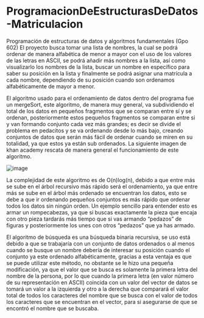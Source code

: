 # ProgramacionDeEstructurasDeDatos-Matriculacion
Programación de estructuras de datos y algoritmos fundamentales (Gpo 602)
El proyecto busca tomar una lista de nombres, la cual se podrá ordenar de manera alfabética de menor a mayor con el uso de los valores de las letras en ASCII, se podrá añadir más nombres a la lista, así como visualizarlo los nombres de la lista, buscar un nombre en específico para saber su posición en la lista y finalmente se podrá asignar una matrícula a cada nombre, dependiendo de su posición cuando son ordenamos alfabéticamente de mayor a menor.


El algoritmo usado para el ordenamiento de datos dentro del programa fue un mergeSort, este algoritmo, de manera muy general, va subdividiendo el total de los datos en pequeños fragmentos que se comparan entre sí y se ordenan, posteriormente estos pequeños fragmentos se comparan entre si y van formando conjunto cada vez más grandes; es decir se divide el problema en pedacitos y se va ordenando desde lo más bajo, creando conjuntos de datos que serán más fácil de ordenar cuando se miren en su totalidad, ya que estos ya están sub ordenados. La siguiente imagen de khan academy rescata de manera general el funcionamiento de este algoritmo.

![image](https://github.com/KevinJMLeyva/ProgramacionDeEstructurasDeDatos-Matriculacion/assets/145345829/2ead7044-438c-4fa9-bde0-595dd17e317b)

La complejidad de este algoritmo es de O(n)log(n), debido a que entre más se sube en el árbol recursivo más rápido será el ordenamiento, ya que entre más se sube en el árbol más ordenado se encuentran los datos, esto se debe a que ir ordenando pequeños conjuntos es más rápido que ordenar todos los datos sin ningún orden. Un ejemplo sencillo para entender esto es armar un rompecabezas, ya que si buscas exactamente la pieza que encaja con otro pieza tardarás más tiempo que si vas armando “pedazos” de figuras y posteriormente los unes con otros “pedazos” que ya has armado. 


El algoritmo de búsqueda es una búsqueda binaria recursiva, se uso está debido a que se trabajaría con un conjunto de datos ordenados o al menos cuando se busque un nombre debería de interesar su posición cuando el conjunto ya este ordenado alfabéticamente, gracias a esta ventaja es que se puede utilizar este método, no obstante se le hizo una pequeña modificación, ya que el valor que se busca es solamente la primera letra del nombre  de la persona, por lo que cuando la primera letra (en valor número de su representación en ASCII) coincida con un valor del vector de datos se tomará un valor a la izquierda y otro a la derecha que comparará el valor total de todos los caracteres del nombre que se busca con el valor de todos los caracteres que se encuentran en el vector, para si asegurarse de que se encontró el nombre que se buscaba. 
